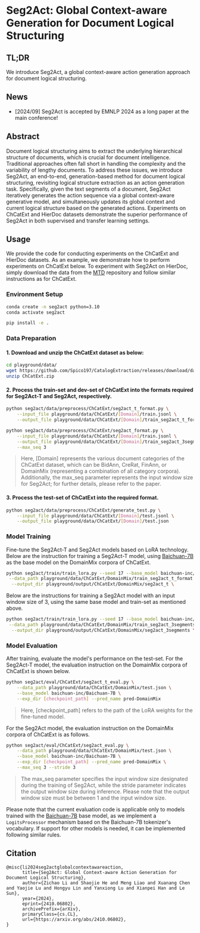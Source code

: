 # Seg2Act: Global Context-aware Generation for Document Logical Structuring


## TL;DR

We introduce Seg2Act, a global context-aware action generation approach for document logical structuring.

## News

* [2024/09] Seg2Act is accepted by EMNLP 2024 as a long paper at the main conference!

## Abstract

Document logical structuring aims to extract the underlying hierarchical structure of documents, which is crucial for document intelligence. Traditional approaches often fall short in handling the complexity and the variability of lengthy documents. To address these issues, we introduce Seg2Act, an end-to-end, generation-based method for document logical structuring, revisiting logical structure extraction as an action generation task. Specifically, given the text segments of a document, Seg2Act iteratively generates the action sequence via a global context-aware generative model, and simultaneously updates its global context and current logical structure based on the generated actions. Experiments on ChCatExt and HierDoc datasets demonstrate the superior performance of Seg2Act in both supervised and transfer learning settings.



## Usage

We provide the code for conducting experiments on the ChCatExt and HierDoc datasets. As an example, we demonstrate how to perform experiments on ChCatExt below. To experiment with Seg2Act on HierDoc, simply download the data from the [MTD](https://github.com/Pengfei-Hu/MTD) repository and follow similar instructions as for ChCatExt.

### Environment Setup

``` bash
conda create -n seg2act python=3.10
conda activate seg2act

pip install -e .
```

### Data Preparation

#### 1. Download and unzip the ChCatExt dataset as below:

``` bash
cd playground/data/
wget https://github.com/Spico197/CatalogExtraction/releases/download/data-v1/ChCatExt.zip
unzip ChCatExt.zip
```

#### 2. Process the train-set and dev-set of ChCatExt into the formats required for Seg2Act-T and Seg2Act, respectively.

``` bash
python seg2act/data/preprocess/ChCatExt/seg2act_t_format.py \
    --input_file playground/data/ChCatExt/[Domain]/train.jsonl \
    --output_file playground/data/ChCatExt/[Domain]/train_seg2act_t_format.json

python seg2act/data/preprocess/ChCatExt/seg2act_format.py \
    --input_file playground/data/ChCatExt/[Domain]/train.jsonl \
    --output_file playground/data/ChCatExt/[Domain]/train_seg2act_3segments_format.json \
    --max_seq 3
```

> Here, [Domain] represents the various document categories of the ChCatExt dataset, which can be BidAnn, CreRat, FinAnn, or DomainMix (representing a combination of all category corpora).
> Additionally, the max_seq parameter represents the input window size for Seg2Act; for further details, please refer to the paper.

#### 3. Process the test-set of ChCatExt into the required format.

``` bash
python seg2act/data/preprocess/ChCatExt/generate_test.py \
    --input_file playground/data/ChCatExt/[Domain]/test.jsonl \
    --output_file playground/data/ChCatExt/[Domain]/test.json
```

### Model Training

Fine-tune the Seg2Act-T and Seg2Act models based on LoRA technology. Below are the instruction for training a Seg2Act-T model, using [Baichuan-7B](https://huggingface.co/baichuan-inc/Baichuan-7B) as the base model on the DomainMix corpora of ChCatExt.

``` bash
python seg2act/train/train_lora.py --seed 17 --base_model baichuan-inc/Baichuan-7B \
 --data_path playground/data/ChCatExt/DomainMix/train_seg2act_t_format.json \
  --output_dir playground/output/ChCatExt/DomainMix/seg2act_t \
```

Below are the instructions for training a Seg2Act model with an input window size of 3, using the same base model and train-set as mentioned above.

``` bash
python seg2act/train/train_lora.py --seed 17 --base_model baichuan-inc/Baichuan-7B \
 --data_path playground/data/ChCatExt/DomainMix/train_seg2act_3segments_format.json \
  --output_dir playground/output/ChCatExt/DomainMix/seg2act_3segments \
```

### Model Evaluation

After training, evaluate the model's performance on the test-set. 
For the Seg2Act-T model, the evaluation instruction on the DomainMix corpora of ChCatExt is shown below.

``` bash
python seg2act/eval/ChCatExt/seg2act_t_eval.py \
    --data_path playground/data/ChCatExt/DomainMix/test.json \
    --base_model baichuan-inc/Baichuan-7B \
    --exp_dir [checkpoint_path] --pred_name pred-DomainMix
```

> Here, [checkpoint_path] refers to the path of the LoRA weights for the fine-tuned model. 

For the Seg2Act model, the evaluation instruction on the DomainMix corpora of ChCatExt is as follows.

``` bash
python seg2act/eval/ChCatExt/seg2act_eval.py \
    --data_path playground/data/ChCatExt/DomainMix/test.json \
    --base_model baichuan-inc/Baichuan-7B \
    --exp_dir [checkpoint_path] --pred_name pred-DomainMix \
    --max_seq 3 --stride 3
```

> The max_seq parameter specifies the input window size designated during the training of Seg2Act, while the stride parameter indicates the output window size during inference. Please note that the output window size must be between 1 and the input window size.

Please note that the current evaluation code is applicable only to models trained with the [Baichuan-7B](https://huggingface.co/baichuan-inc/Baichuan-7B) base model, as we implement a `LogitsProcessor` mechanism based on the Baichuan-7B tokenizer's vocabulary. If support for other models is needed, it can be implemented following similar rules.

## Citation

``` 
@misc{li2024seg2actglobalcontextawareaction,
      title={Seg2Act: Global Context-aware Action Generation for Document Logical Structuring}, 
      author={Zichao Li and Shaojie He and Meng Liao and Xuanang Chen and Yaojie Lu and Hongyu Lin and Yanxiong Lu and Xianpei Han and Le Sun},
      year={2024},
      eprint={2410.06802},
      archivePrefix={arXiv},
      primaryClass={cs.CL},
      url={https://arxiv.org/abs/2410.06802}, 
}
```